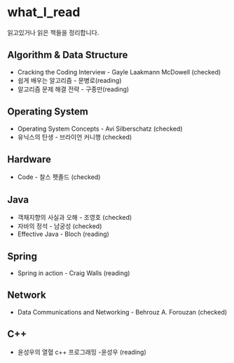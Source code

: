 # what_I_read
읽고있거나 읽은 책들을 정리합니다.

## Algorithm & Data Structure
- Cracking the Coding Interview - Gayle Laakmann McDowell (checked)  
- 쉽게 배우는 알고리즘 - 문병로(reading)  
- 알고리즘 문제 해결 전략 - 구종만(reading)  
## Operating System
- Operating System Concepts - Avi Silberschatz (checked)  
- 유닉스의 탄생 - 브라이언 커니행 (checked)  

## Hardware
- Code - 찰스 펫졸드 (checked)  

## Java
- 객채지향의 사실과 오해 - 조영호 (checked)
- 자바의 정석 - 남궁성 (checked)  
- Effective Java - Bloch  (reading)

## Spring
- Spring in action - Craig Walls  (reading)

## Network
- Data Communications and Networking - Behrouz A. Forouzan (checked)

## C++
- 윤성우의 열혈 c++ 프로그래밍 -윤성우 (reading)  
